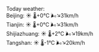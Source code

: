 Today weather:  
Beijing: ☀️ 🌡️+0°C 🌬️↘31km/h  
Tianjin: ☀️ 🌡️+0°C 🌬️↘31km/h  
Shijiazhuang: ☀️ 🌡️+2°C 🌬️↘19km/h  
Tangshan: ☀️ 🌡️-1°C 🌬️↘20km/h  

